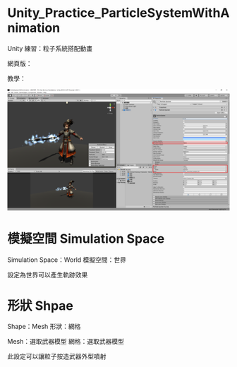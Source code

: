 # Unity_Practice_ParticleSystemWithAnimation
 Unity 練習：粒子系統搭配動畫

網頁版：

教學：

![粒子系統設定教學](/tutorial.png "粒子系統設定教學")

# 模擬空間 Simulation Space
Simulation Space：World
模擬空間：世界

設定為世界可以產生軌跡效果

# 形狀 Shpae
Shape：Mesh
形狀：網格

Mesh：選取武器模型
網格：選取武器模型

此設定可以讓粒子按造武器外型噴射